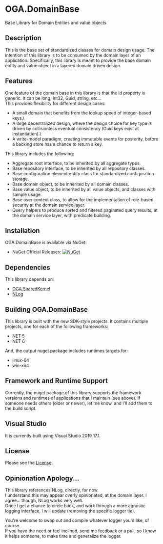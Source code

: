 # OGA.DomainBase
Base Library for Domain Entities and value objects

## Description
This is the base set of standardized classes for domain design usage.
The intention of this library is to be consumed by the domain layer of an application.
Specifically, this library is meant to provide the base domain entity and value object in a layered domain driven design.

## Features
One feature of the domain base in this library is that the Id property is generic. It can be long, Int32, Guid, string, etc...\
This provides flexibility for different design cases:
* A small domain that benefits from the lookup speed of integer-based keys.\
* A large decentralized design, where the design choice for key type is driven by collisionless eventual consistency (Guid keys exist at instantiation).\
* A write-model paradigm, creating immutable events for posterity, before a backing store has a chance to return a key.

This library includes the following:
* Aggregate root interface, to be inherited by all aggregate types.
* Base repository interface, to be inherited by all repository classes.
* Base configuration element entity class for standardized configuration storage.
* Base domain object, to be inherited by all domain classes.
* Base value object, to be inherited by all value objects, and classes with sample usage.
* Base user context class, to allow for the implementation of role-based security at the domain service layer.
* Query helpers to produce sorted and filtered paginated query results, at the domain service layer, with predicate building.

## Installation
OGA.DomainBase is available via NuGet:
* NuGet Official Releases: [![NuGet](https://img.shields.io/nuget/vpre/OGA.DomainBase.svg?label=NuGet)](https://www.nuget.org/packages/OGA.DomainBase)

## Dependencies
This library depends on:
* [OGA.SharedKernel](https://github.com/LeeWhite187/OGA.SharedKernel)
* [NLog](https://github.com/NLog/NLog/)

## Building OGA.DomainBase
This library is built with the new SDK-style projects.
It contains multiple projects, one for each of the following frameworks:
* NET 5
* NET 6

And, the output nuget package includes runtimes targets for:
* linux-64
* win-x64

## Framework and Runtime Support
Currently, the nuget package of this library supports the framework versions and runtimes of applications that I maintain (see above).
If someone needs others (older or newer), let me know, and I'll add them to the build script.

## Visual Studio
It is currently built using Visual Studio 2019 17.1.

## License
Please see the [License](LICENSE).

## Opinionation Apology...
This library references NLog, directly, for now.\
I understand this may appear overly opinionated, at the domain layer. I agree... though, NLog works very well.\
Once I get a chance to circle back, and work through a more agnostic logging interface, I will update (removing the specific logger tie).

You're welcome to swap out and compile whatever logger you'd like, of course.\
If you have the need or feel inclined, send me feedback or a pull, so I know it helps someone, to make time and generalize the logger.

